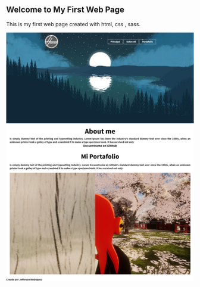 ## Welcome to My First Web Page 

This is my first web page created with html, css , sass.

![alt text](https://github.com/Sarccasm0/First-Web-Page/blob/master/Screenshot_2020-07-11%20My%20web%20site.png?raw=true)
![alt text](https://github.com/Sarccasm0/First-Web-Page/blob/master/Screenshot_2020-07-11%20My%20web%20site.jpg?raw=true)
